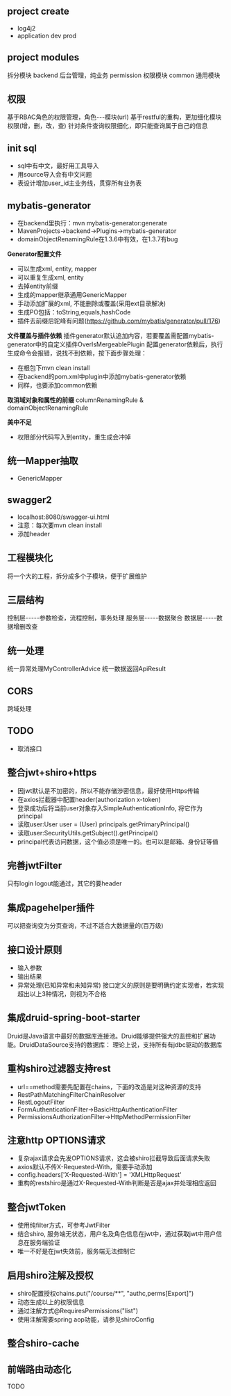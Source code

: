 ## project create
 - log4j2
 - application dev prod

## project modules
拆分模块
  backend 后台管理，纯业务
  permission 权限模块
  common 通用模块
## 权限
基于RBAC角色的权限管理，角色---模块(url)
基于restful的重构，更加细化模块权限(增，删，改，查)
针对条件查询权限细化，即只能查询属于自己的信息

## init sql
* sql中有中文，最好用工具导入
* 用source导入会有中文问题
* 表设计增加user_id主业务线，贯穿所有业务表

## mybatis-generator
* 在backend里执行：mvn mybatis-generator:generate
* MavenProjects->backend->Plugins->mybatis-generator
* domainObjectRenamingRule在1.3.6中有效，在1.3.7有bug

**Generator配置文件**
 - 可以生成xml, entity, mapper
 - 可以重复生成xml, entity
 - 去掉entity前缀
 - 生成的mapper继承通用GenericMapper
 - 手动添加扩展的xml, 不能删除或覆盖(采用ext目录解决)
 - 生成PO包括：toString,equals,hashCode
 - 插件去前缀后驼峰有问题(https://github.com/mybatis/generator/pull/176)

**文件覆盖与插件依赖**
插件generator默认追加内容，若要覆盖需配置mybatis-generator中的自定义插件OverIsMergeablePlugin
配置generator依赖后，执行生成命令会报错，说找不到依赖，按下面步骤处理：
  - 在根包下mvn clean install
  - 在backend的pom.xml中plugin中添加mybatis-generator依赖
  - 同样，也要添加common依赖

**取消域对象和属性的前缀**
columnRenamingRule & domainObjectRenamingRule

**美中不足**
 - 权限部分代码写入到entity，重生成会冲掉

## 统一Mapper抽取
 - GenericMapper

## swagger2
* localhost:8080/swagger-ui.html
* 注意：每次要mvn clean install
* 添加header

## 工程模块化
将一个大的工程，拆分成多个子模块，便于扩展维护

## 三层结构
控制层-----参数检查，流程控制，事务处理
服务层-----数据聚合
数据层-----数据增删改查

## 统一处理
统一异常处理MyControllerAdvice
统一数据返回ApiResult

## CORS
 跨域处理

## TODO
 - 取消接口

## 整合jwt+shiro+https
* 因jwt默认是不加密的，所以不能存储涉密信息，最好使用Https传输
* 在axios拦截器中配置header(authorization x-token)
* 登录成功后将当前user对象存入SimpleAuthenticationInfo, 将它作为principal
* 读取user:User user = (User) principals.getPrimaryPrincipal()
* 读取user:SecurityUtils.getSubject().getPrincipal()
* principal代表访问数据，这个值必须是唯一的。也可以是邮箱、身份证等值

## 完善jwtFilter
只有login logout能通过，其它的要header

## 集成pagehelper插件
可以把查询变为分页查询，不过不适合大数据量的(百万级)

## 接口设计原则
* 输入参数
* 输出结果
* 异常处理(已知异常和未知异常)
接口定义的原则是要明确约定实现者，若实现超出以上3种情况，则视为不合格

## 集成druid-spring-boot-starter
Druid是Java语言中最好的数据库连接池。Druid能够提供强大的监控和扩展功能。DruidDataSource支持的数据库：
理论上说，支持所有有jdbc驱动的数据库

## 重构shiro过滤器支持rest
* url==method需要先配置在chains，下面的改造是对这种资源的支持
* RestPathMatchingFilterChainResolver
* RestLogoutFilter
* FormAuthenticationFilter->BasicHttpAuthenticationFilter
* PermissionsAuthorizationFilter->HttpMethodPermissionFilter

## 注意http OPTIONS请求
* 复杂ajax请求会先发OPTIONS请求，这会被shiro拦截导致后面请求失败
* axios默认不传X-Requested-With，需要手动添加
* config.headers['X-Requested-With'] = 'XMLHttpRequest'
* 重构的restshiro是通过X-Requested-With判断是否是ajax并处理相应返回

## 整合jwtToken
* 使用纯filter方式，可参考JwtFilter
* 结合shiro, 服务端无状态，用户名及角色信息在jwt中，通过获取jwt中用户信息在服务端验证
* 唯一不好是在jwt失效前，服务端无法控制它

## 启用shiro注解及授权
* shiro配置授权chains.put("/course/**", "authc,perms[Export]")
* 动态生成以上的权限信息
* 通过注解方式@RequiresPermissions("list")
* 使用注解需要spring aop功能，请参见shiroConfig

## 整合shiro-cache

## 前端路由动态化
TODO